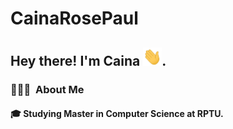 # CainaRosePaul

<h2> Hey there! I'm Caina  <img src="https://raw.githubusercontent.com/ABSphreak/ABSphreak/master/gifs/Hi.gif" width="30px">.</h2>

<h3> 👨🏻‍💻 &nbsp;About Me </h3>

<h4>🎓   Studying  Master in Computer Science at RPTU.</h4>

